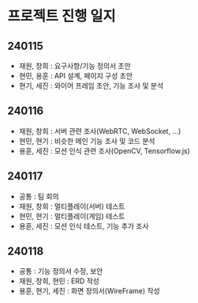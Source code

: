 # 프로젝트 진행 일지

## 240115
- 재원, 창희 : 요구사항/기능 정의서 초안
- 현민, 용훈 : API 설계, 페이지 구성 초안
- 현기, 세진 : 와이어 프레임 초안, 기능 조사 및 분석

## 240116
- 재원, 창희 : 서버 관련 조사(WebRTC, WebSocket, ...)
- 현민, 현기 : 비슷한 메인 기능 조사 및 코드 분석
- 용훈, 세진 : 모션 인식 관련 조사(OpenCV, Tensorflow.js)

## 240117
- 공통 : 팀 회의
- 재원, 창희 : 멀티플레이(서버) 테스트
- 현민, 현기 : 멀티플레이(게임) 테스트
- 용훈, 세진 : 모션 인식 테스트, 기능 추가 조사

## 240118
- 공통 : 기능 정의서 수정, 보안
- 재원, 창희, 현민 : ERD 작성
- 용훈, 현기, 세진 : 화면 정의서(WireFrame) 작성
